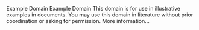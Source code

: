 Example Domain Example Domain This domain is for use in illustrative examples in documents. You may use this domain in literature without prior coordination or asking for permission. More information...
